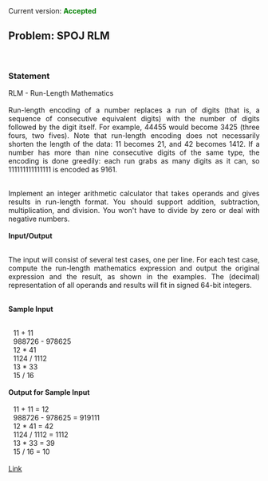 <div style="text-align: justify">
Current version: <b><span style="color: green">Accepted</span></b><br>
<h2>Problem: SPOJ RLM</h2>
<br>
<h3>Statement</h3>
RLM - Run-Length Mathematics<br><br>
Run-length encoding of a number replaces a run of digits (that is, a sequence of consecutive equivalent digits) with the number of digits followed by the digit itself. For example, 44455 would become 3425 (three fours, two fives). Note that run-length encoding does not necessarily shorten the length of the data: 11 becomes 21, and 42 becomes 1412. If a number has more than nine consecutive digits of the same type, the encoding is done greedily: each run grabs as many digits as it can, so 111111111111111 is encoded as 9161.<br><br>

Implement an integer arithmetic calculator that takes operands and gives results in run-length format. You should support addition, subtraction, multiplication, and division. You won't have to divide by zero or deal with negative numbers.
<br><br>
<b>Input/Output</b><br><br>

The input will consist of several test cases, one per line. For each test case, compute the run-length mathematics expression and output the original expression and the result, as shown in the examples. The (decimal) representation of all operands and results will fit in signed 64-bit integers.<br><br>

<b>Sample Input</b>
<br><br>
<div style="margin-left: 10px;">
11 + 11<br>
988726 - 978625<br>
12 * 41<br>
1124 / 1112<br>
13 * 33<br>
15 / 16<br>
</div>
<br>
<b>Output for Sample Input</b><br><br>
<div style="margin-left: 10px;">
11 + 11 = 12<br>
988726 - 978625 = 919111<br>
12 * 41 = 42<br>
1124 / 1112 = 1112<br>
13 * 33 = 39<br>
15 / 16 = 10<br>
</div>
<br>
<a href="http://www.spoj.com/problems/RLM/">Link</a>
</div>